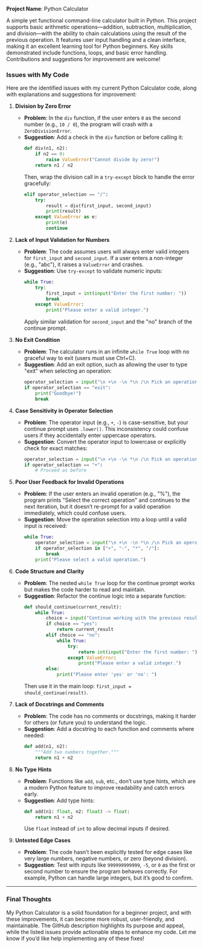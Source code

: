 **Project Name**: Python Calculator  

A simple yet functional command-line calculator built in Python. This project supports basic arithmetic operations—addition, subtraction, multiplication, and division—with the ability to chain calculations using the result of the previous operation. It features user input handling and a clean interface, making it an excellent learning tool for Python beginners. Key skills demonstrated include functions, loops, and basic error handling. Contributions and suggestions for improvement are welcome!

### Issues with My Code

Here are the identified issues with my current Python Calculator code, along with explanations and suggestions for improvement:

1. **Division by Zero Error**  
   - **Problem**: In the `div` function, if the user enters `0` as the second number (e.g., `10 / 0`), the program will crash with a `ZeroDivisionError`.
   - **Suggestion**: Add a check in the `div` function or before calling it:
     ```python
     def div(n1, n2):
         if n2 == 0:
             raise ValueError("Cannot divide by zero!")
         return n1 / n2
     ```
     Then, wrap the division call in a `try-except` block to handle the error gracefully:
     ```python
     elif operator_selection == "/":
         try:
             result = div(first_input, second_input)
             print(result)
         except ValueError as e:
             print(e)
             continue
     ```

2. **Lack of Input Validation for Numbers**  
   - **Problem**: The code assumes users will always enter valid integers for `first_input` and `second_input`. If a user enters a non-integer (e.g., "abc"), it raises a `ValueError` and crashes.
   - **Suggestion**: Use `try-except` to validate numeric inputs:
     ```python
     while True:
         try:
             first_input = int(input("Enter the first number: "))
             break
         except ValueError:
             print("Please enter a valid integer.")
     ```
     Apply similar validation for `second_input` and the "no" branch of the continue prompt.

3. **No Exit Condition**  
   - **Problem**: The calculator runs in an infinite `while True` loop with no graceful way to exit (users must use Ctrl+C).
   - **Suggestion**: Add an exit option, such as allowing the user to type "exit" when selecting an operation:
     ```python
     operator_selection = input("\n +\n -\n *\n /\n Pick an operation (or 'exit' to quit): \n")
     if operator_selection == "exit":
         print("Goodbye!")
         break
     ```

4. **Case Sensitivity in Operator Selection**  
   - **Problem**: The operator input (e.g., `+`, `-`) is case-sensitive, but your continue prompt uses `.lower()`. This inconsistency could confuse users if they accidentally enter uppercase operators.
   - **Suggestion**: Convert the operator input to lowercase or explicitly check for exact matches:
     ```python
     operator_selection = input("\n +\n -\n *\n /\n Pick an operation: \n").lower()
     if operator_selection == "+":
         # Proceed as before
     ```

5. **Poor User Feedback for Invalid Operations**  
   - **Problem**: If the user enters an invalid operation (e.g., "%"), the program prints "Select the correct operation" and continues to the next iteration, but it doesn’t re-prompt for a valid operation immediately, which could confuse users.
   - **Suggestion**: Move the operation selection into a loop until a valid input is received:
     ```python
     while True:
         operator_selection = input("\n +\n -\n *\n /\n Pick an operation: \n")
         if operator_selection in ["+", "-", "*", "/"]:
             break
         print("Please select a valid operation.")
     ```

6. **Code Structure and Clarity**  
   - **Problem**: The nested `while True` loop for the continue prompt works but makes the code harder to read and maintain.
   - **Suggestion**: Refactor the continue logic into a separate function:
     ```python
     def should_continue(current_result):
         while True:
             choice = input("Continue working with the previous result (yes or no): ").lower()
             if choice == "yes":
                 return current_result
             elif choice == "no":
                 while True:
                     try:
                         return int(input("Enter the first number: "))
                     except ValueError:
                         print("Please enter a valid integer.")
             else:
                 print("Please enter 'yes' or 'no': ")
     ```
     Then use it in the main loop: `first_input = should_continue(result)`.

7. **Lack of Docstrings and Comments**  
   - **Problem**: The code has no comments or docstrings, making it harder for others (or future you) to understand the logic.
   - **Suggestion**: Add a docstring to each function and comments where needed:
     ```python
     def add(n1, n2):
         """Add two numbers together."""
         return n1 + n2
     ```

8. **No Type Hints**  
   - **Problem**: Functions like `add`, `sub`, etc., don’t use type hints, which are a modern Python feature to improve readability and catch errors early.
   - **Suggestion**: Add type hints:
     ```python
     def add(n1: float, n2: float) -> float:
         return n1 + n2
     ```
     Use `float` instead of `int` to allow decimal inputs if desired.

9. **Untested Edge Cases**  
    - **Problem**: The code hasn’t been explicitly tested for edge cases like very large numbers, negative numbers, or zero (beyond division).
    - **Suggestion**: Test with inputs like `999999999999`, `-5`, or `0` as the first or second number to ensure the program behaves correctly. For example, Python can handle large integers, but it’s good to confirm.

---

### Final Thoughts

My Python Calculator is a solid foundation for a beginner project, and with these improvements, it can become more robust, user-friendly, and maintainable. The GitHub description highlights its purpose and appeal, while the listed issues provide actionable steps to enhance my code. Let me know if you’d like help implementing any of these fixes!
